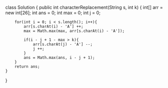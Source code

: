 class Solution {
    public int characterReplacement(String s, int k) {
        int[] arr = new int[26];
        int ans = 0;
        int max = 0;
        int j = 0;
        
        for(int i = 0; i < s.length(); i++){
            arr[s.charAt(i) - 'A'] ++;
            max = Math.max(max, arr[s.charAt(i) - 'A']);
            
            if(i - j + 1 - max > k){
                arr[s.charAt(j) - 'A'] --;
                j ++;
            }
            ans = Math.max(ans, i - j + 1);
        }
        return ans;
    }
}